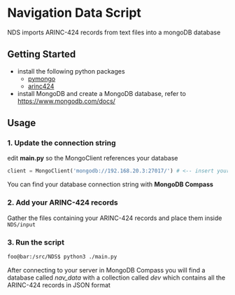 # Navigation Data Script
NDS imports ARINC-424 records from text files into a mongoDB database

## Getting Started

* install the following python packages
  * [pymongo](https://pypi.org/project/pymongo/)
  * [arinc424](https://github.com/jack-laverty/arinc424)
* install MongoDB and create a MongoDB database, refer to https://www.mongodb.com/docs/

## Usage

### 1. Update the connection string

edit **main.py** so the MongoClient references your database

```python
client = MongoClient('mongodb://192.168.20.3:27017/') # <-- insert your connection string here
```

You can find your database connection string with **MongoDB Compass**
 
### 2. Add your ARINC-424 records

Gather the files containing your ARINC-424 records and place them inside ```NDS/input``` 

### 3. Run the script

```bash
foo@bar:/src/NDS$ python3 ./main.py
```

After connecting to your server in MongoDB Compass you will find a database called *nav_data* with a collection called *dev* which contains all the ARINC-424 records in JSON format
